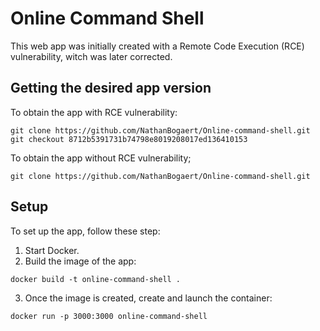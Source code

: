 # Online Command Shell

This web app was initially created with a Remote Code Execution (RCE) vulnerability, witch was later corrected.

## Getting the desired app version

To obtain the app with RCE vulnerability:

```git
git clone https://github.com/NathanBogaert/Online-command-shell.git
git checkout 8712b5391731b74798e8019208017ed136410153
```

To obtain the app without RCE vulnerability;

```git
git clone https://github.com/NathanBogaert/Online-command-shell.git
```

## Setup

To set up the app, follow these step:

1. Start Docker.
2. Build the image of the app:

```docker
docker build -t online-command-shell .
```

3. Once the image is created, create and launch the container:

```docker
docker run -p 3000:3000 online-command-shell
```
